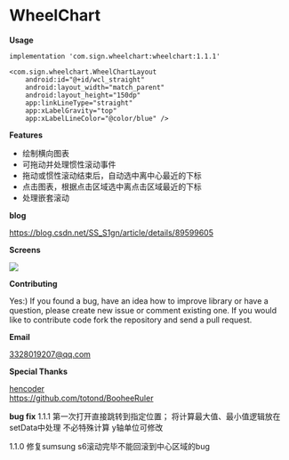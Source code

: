 # WheelChart
**Usage**

```implementation 'com.sign.wheelchart:wheelchart:1.1.1'```

```
<com.sign.wheelchart.WheelChartLayout
    android:id="@+id/wcl_straight"
    android:layout_width="match_parent"
    android:layout_height="150dp"
    app:linkLineType="straight"
    app:xLabelGravity="top"
    app:xLabelLineColor="@color/blue" />
```

**Features** 
- 绘制横向图表  
- 可拖动并处理惯性滚动事件  
- 拖动或惯性滚动结束后，自动选中离中心最近的下标   
- 点击图表，根据点击区域选中离点击区域最近的下标  
- 处理嵌套滚动  

**blog**

https://blog.csdn.net/SS_S1gn/article/details/89599605

**Screens**

![](https://github.com/SilenceBurst/WheelChart/blob/master/gif/example.gif)

**Contributing**

Yes:) If you found a bug, have an idea how to improve library or have a question, please create new issue or comment existing one. If you would like to contribute code fork the repository and send a pull request.

**Email**

3328019207@qq.com

**Special Thanks**  

[hencoder](https://hencoder.com/)  
https://github.com/totond/BooheeRuler

**bug fix**
1.1.1 第一次打开直接跳转到指定位置；
      将计算最大值、最小值逻辑放在setData中处理 不必特殊计算
      y轴单位可修改

1.1.0 修复sumsung s6滚动完毕不能回滚到中心区域的bug

